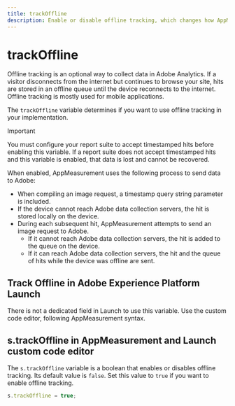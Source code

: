```yaml
---
title: trackOffline
description: Enable or disable offline tracking, which changes how AppMeasurement collects data.
---
```


# trackOffline

Offline tracking is an optional way to collect data in Adobe Analytics. If a visitor disconnects from the internet but continues to browse your site, hits are stored in an offline queue until the device reconnects to the internet. Offline tracking is mostly used for mobile applications.

The `trackOffline` variable determines if you want to use offline tracking in your implementation.

>[!IMPORTANT]
>
>You must configure your report suite to accept timestamped hits before enabling this variable. If a report suite does not accept timestamped hits and this variable is enabled, that data is lost and cannot be recovered.

When enabled, AppMeasurement uses the following process to send data to Adobe:

* When compiling an image request, a timestamp query string parameter is included.
* If the device cannot reach Adobe data collection servers, the hit is stored locally on the device.
* During each subsequent hit, AppMeasurement attempts to send an image request to Adobe.
  * If it cannot reach Adobe data collection servers, the hit is added to the queue on the device.
  * If it can reach Adobe data collection servers, the hit and the queue of hits while the device was offline are sent.

## Track Offline in Adobe Experience Platform Launch

There is not a dedicated field in Launch to use this variable. Use the custom code editor, following AppMeasurement syntax.

## s.trackOffline in AppMeasurement and Launch custom code editor

The `s.trackOffline` variable is a boolean that enables or disables offline tracking. Its default value is `false`. Set this value to `true` if you want to enable offline tracking.

```js
s.trackOffline = true;
```
